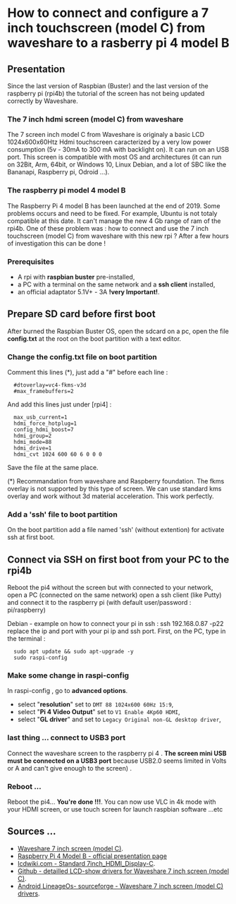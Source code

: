 # How to connect and configure a 7 inch touchscreen (model C) from waveshare to a rasberry pi 4 model B
## Presentation
Since the last version of Raspbian (Buster) and the last version of the raspberry pi (rpi4b) the tutorial of the screen has not being updated correctly by Waveshare.

### The 7 inch hdmi screen (model C) from waveshare 
The 7 screen inch model C from Waveshare is originaly a basic LCD 1024x600x60Htz Hdmi touchscreen caracterized by a  very low power consumption (5v - 30mA to 300 mA with backlight on). It can run on an USB port. This screen is compatible with most OS and architectures (it can run on 32Bit, Arm, 64bit, or Windows 10, Linux Debian, and a lot of SBC like the Bananapi, Raspberry pi, Odroid ...).

### The raspberry pi model 4 model B 
The Raspberry Pi 4 model B has been launched at the end of 2019. Some problems occurs and need to be fixed. For example, Ubuntu is not totaly compatible at this date. It can't manage the new 4 Gb range of ram of the rpi4b. 
One of these problem was : how to connect and use the 7 inch touchscreen (model C) from waveshare with this new rpi ?
After a few hours of investigation this can be done !

### Prerequisites
* A rpi with **raspbian buster** pre-installed,
* a PC with a terminal on the same network and a **ssh client** installed,
* an official adaptator 5.1V+ -  3A  **!very Important!**.

## Prepare SD card before first boot
After burned the Raspbian Buster OS, open the sdcard on a pc,
open the file **config.txt** at the root on the boot partition
with a text editor.

### Change the config.txt file on boot partition
Comment this lines (*), just add a "#" before each line :

      #dtoverlay=vc4-fkms-v3d
      #max_framebuffers=2

And add this lines just under [rpi4] :

      max_usb_current=1
      hdmi_force_hotplug=1
      config_hdmi_boost=7
      hdmi_group=2
      hdmi_mode=88
      hdmi_drive=1
      hdmi_cvt 1024 600 60 6 0 0 0
      
Save the file at the same place.

(*) Recommandation from waveshare and Raspberry foundation. The fkms overlay is not supported by this type of screen. We can use standard kms overlay and work without 3d material acceleration. This work perfectly. 
 
### Add a 'ssh' file to boot partition
On the boot partition add a file named 'ssh' (without extention) for activate ssh at first boot.

## Connect via SSH on first boot from your PC to the rpi4b
Reboot the pi4 without the screen but with connected to your network, open a PC (connected on the same network) open a ssh client (like Putty) and connect it to the raspberry pi (with default user/password : pi/raspberry) 

Debian - example on how to connect your pi in ssh : ssh 192.168.0.87 -p22
replace the ip and port with your pi ip and ssh port.
First, on the PC, type in the terminal :


      sudo apt update && sudo apt-upgrade -y
      sudo raspi-config
 
### Make some change in raspi-config
In raspi-config , go to **advanced options**. 
* select "**resolution**" set to `DMT 88 1024x600 60Hz 15:9`,
* select "**Pi 4 Video Output**" set to `V1 Enable 4Kp60 HDMI`,
* select "**GL driver**" and set to `Legacy Original non-GL desktop driver`,

### last thing ... connect to USB3 port
Connect the waveshare screen to the raspberry pi 4 . **The screen mini USB must be connected on a USB3 port** because USB2.0 seems limited in Volts or A and can't give enough to the screen) .

### Reboot ...
Reboot the pi4... **You're done !!!**. You can now use VLC in 4k mode with your HDMI screen, or use touch screen for launch raspbian software ...etc

## Sources ...

* [Waveshare 7 inch screen (model C)](https://www.waveshare.com/wiki/7inch_HDMI_LCD).
* [Raspberry Pi 4 Model B - official presentation page](https://www.raspberrypi.org/products/raspberry-pi-4-model-b/)
* [lcdwiki.com - Standard 7inch_HDMI_Display-C](http://www.lcdwiki.com/7inch_HDMI_Display-C#Step_2.2C_modify_the_.E2.80.9Cconfig.txt.E2.80.9D).
* [Github - detailled LCD-show drivers for Waveshare 7 inch screen (model C)](https://github.com/waveshare/LCD-show).
* [Android LineageOs- sourceforge - Waveshare 7 inch screen (model C) drivers](https://sourceforge.net/projects/pinn/files/os_next/lineage/waveshare/).
